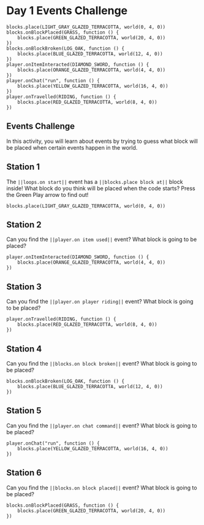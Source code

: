 # Day 1 Events Challenge

```template
blocks.place(LIGHT_GRAY_GLAZED_TERRACOTTA, world(0, 4, 0))
blocks.onBlockPlaced(GRASS, function () {
    blocks.place(GREEN_GLAZED_TERRACOTTA, world(20, 4, 0))
})
blocks.onBlockBroken(LOG_OAK, function () {
    blocks.place(BLUE_GLAZED_TERRACOTTA, world(12, 4, 0))
})
player.onItemInteracted(DIAMOND_SWORD, function () {
    blocks.place(ORANGE_GLAZED_TERRACOTTA, world(4, 4, 0))
})
player.onChat("run", function () {
    blocks.place(YELLOW_GLAZED_TERRACOTTA, world(16, 4, 0))
})
player.onTravelled(RIDING, function () {
    blocks.place(RED_GLAZED_TERRACOTTA, world(8, 4, 0))
})
```

## Events Challenge

In this activity, you will learn about events by trying to guess what block will be placed when certain events happen in the world.

## Station 1

The ``||loops.on start||`` event has a ``||blocks.place block at||`` block inside! What block do you think will be placed when the code starts? Press the Green Play arrow to find out!

```blocks
blocks.place(LIGHT_GRAY_GLAZED_TERRACOTTA, world(0, 4, 0))
```

## Station 2

Can you find the ``||player.on item used||`` event? What block is going to be placed?

```blocks
player.onItemInteracted(DIAMOND_SWORD, function () {
    blocks.place(ORANGE_GLAZED_TERRACOTTA, world(4, 4, 0))
})
```

## Station 3

Can you find the ``||player.on player riding||`` event? What block is going to be placed?

```blocks
player.onTravelled(RIDING, function () {
    blocks.place(RED_GLAZED_TERRACOTTA, world(8, 4, 0))
})
```

## Station 4

Can you find the ``||blocks.on block broken||`` event? What block is going to be placed?

```blocks
blocks.onBlockBroken(LOG_OAK, function () {
    blocks.place(BLUE_GLAZED_TERRACOTTA, world(12, 4, 0))
})
```

## Station 5

Can you find the ``||player.on chat command||`` event? What block is going to be placed?

```blocks
player.onChat("run", function () {
    blocks.place(YELLOW_GLAZED_TERRACOTTA, world(16, 4, 0))
})
```

## Station 6

Can you find the ``||blocks.on block placed||`` event? What block is going to be placed?

```blocks
blocks.onBlockPlaced(GRASS, function () {
    blocks.place(GREEN_GLAZED_TERRACOTTA, world(20, 4, 0))
})
```
